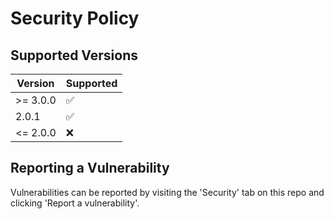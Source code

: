 # Security Policy

## Supported Versions

| Version   | Supported          |
|-----------|--------------------|
| \>= 3.0.0 | :white_check_mark: |
| 2.0.1     | :white_check_mark: |
| <= 2.0.0  | :x:                |

## Reporting a Vulnerability

Vulnerabilities can be reported by visiting the 'Security'
tab on this repo and clicking 'Report a vulnerability'.
